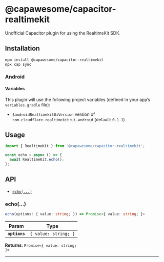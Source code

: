 # @capawesome/capacitor-realtimekit

Unofficial Capacitor plugin for using the RealtimeKit SDK.

## Installation

```bash
npm install @capawesome/capacitor-realtimekit
npx cap sync
```

### Android

#### Variables

This plugin will use the following project variables (defined in your app’s `variables.gradle` file):

- `$androidRealtimekitUiVersion` version of `com.cloudflare.realtimekit:ui-android` (default: `0.1.1`)

## Usage

```typescript
import { RealtimeKit } from '@capawesome/capacitor-realtimekit';

const echo = async () => {
  await RealtimeKit.echo();
};
```

## API

<docgen-index>

* [`echo(...)`](#echo)

</docgen-index>

<docgen-api>
<!--Update the source file JSDoc comments and rerun docgen to update the docs below-->

### echo(...)

```typescript
echo(options: { value: string; }) => Promise<{ value: string; }>
```

| Param         | Type                            |
| ------------- | ------------------------------- |
| **`options`** | <code>{ value: string; }</code> |

**Returns:** <code>Promise&lt;{ value: string; }&gt;</code>

--------------------

</docgen-api>
